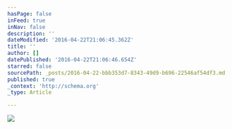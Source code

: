 ```yaml
---
hasPage: false
inFeed: true
inNav: false
description: ''
dateModified: '2016-04-22T21:06:45.362Z'
title: ''
author: []
datePublished: '2016-04-22T21:06:46.654Z'
starred: false
sourcePath: _posts/2016-04-22-bbb353d7-8343-49d9-b696-22546af54df3.md
published: true
_context: 'http://schema.org'
_type: Article

---
```

![](https://the-grid-user-content.s3-us-west-2.amazonaws.com/5c134c27-eb57-48fd-a922-d30824287649.jpg)